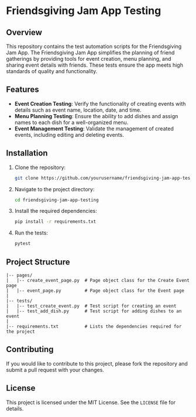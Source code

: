 # Friendsgiving Jam App Testing

## Overview
This repository contains the test automation scripts for the Friendsgiving Jam App. The Friendsgiving Jam App simplifies the planning of friend gatherings by providing tools for event creation, menu planning, and sharing event details with friends. These tests ensure the app meets high standards of quality and functionality.

## Features
- **Event Creation Testing**: Verify the functionality of creating events with details such as event name, location, date, and time.
- **Menu Planning Testing**: Ensure the ability to add dishes and assign names to each dish for a well-organized menu.
- **Event Management Testing**: Validate the management of created events, including editing and deleting events.

## Installation
1. Clone the repository:
   ```bash
   git clone https://github.com/yourusername/friendsgiving-jam-app-testing.git
   ```

2. Navigate to the project directory:
   ```bash
   cd friendsgiving-jam-app-testing
   ```

3. Install the required dependencies:
   ```bash
   pip install -r requirements.txt
   ```

4. Run the tests:
   ```bash
   pytest
   ```

## Project Structure
```
|-- pages/
|   |-- create_event_page.py  # Page object class for the Create Event page
|   |-- event_page.py         # Page object class for the Event page
|
|-- tests/
|   |-- test_create_event.py  # Test script for creating an event
|   |-- test_add_dish.py      # Test script for adding dishes to an event
|
|-- requirements.txt          # Lists the dependencies required for the project
```

## Contributing
If you would like to contribute to this project, please fork the repository and submit a pull request with your changes.

## License
This project is licensed under the MIT License. See the `LICENSE` file for details.

